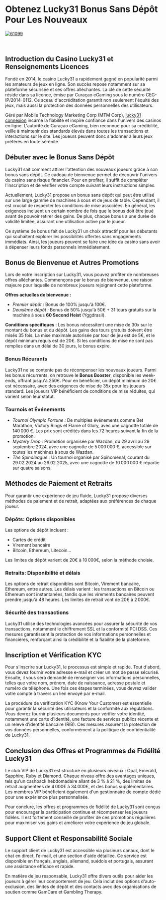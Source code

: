 <h1>Obtenez Lucky31 Bonus Sans Dépôt Pour Les Nouveaux</h1>
<a href="https://ibb.co/PmZ77KG"><img src="https://i.ibb.co/0DjggTy/61099.jpg" alt="61099" border="0"></a>
<p>&nbsp;</p>
<h2>Introduction du Casino Lucky31 et Renseignements Licences</h2>
<p>Fondé en 2014, le casino Lucky31 a rapidement gagné en popularité parmi les amateurs de jeux en ligne. Son succès repose notamment sur sa plateforme sécurisée et ses offres alléchantes. La clé de cette sécurité réside dans sa licence, émise par Curaçao eGaming sous le numéro CEG-ІР/2014-0112. Ce sceau d'accréditation garantit non seulement l'équité des jeux, mais aussi la protection des données personnelles des utilisateurs.</p>
<p>Géré par Mobile Technology Marketing Corp (MTM Corp), <a target="_blank" rel="noopener noreferrer" href="https://lucky312024.net/">lucky31 connexion</a> incarne la fiabilité et inspire confiance dans l'univers des casinos en ligne. L'autorité de Curaçao eGaming, bien reconnue pour sa crédibilité, veille à maintenir des standards élevés dans toutes les transactions et interactions sur le site. Les joueurs peuvent donc s'adonner à leurs jeux préférés en toute sérénité.</p>
<h2>Débuter avec le Bonus Sans Dépôt</h2>
<p>Lucky31 sait comment attirer l'attention des nouveaux joueurs grâce à son bonus sans dépôt. Ce cadeau de bienvenue permet de découvrir l'univers du casino sans risque financier. Pour en profiter, il suffit de compléter l'inscription et de vérifier votre compte suivant leurs instructions simples.</p>
<p>Actuellement, Lucky31 propose un bonus sans dépôt qui peut être utilisé sur une large gamme de machines à sous et de jeux de table. Cependant, il est crucial de respecter les conditions de mise associées. En général, les exigences incluent un certain nombre de fois que le bonus doit être joué avant de pouvoir retirer des gains. De plus, chaque bonus a une durée de validité limitée, assurant une utilisation active par le joueur.</p>
<p>Ce système de bonus fait de Lucky31 un choix attractif pour les débutants qui souhaitent explorer les possibilités offertes sans engagements immédiats. Ainsi, les joueurs peuvent se faire une idée du casino sans avoir à dépenser leurs fonds personnels immédiatement.</p>
<h2>Bonus de Bienvenue et Autres Promotions</h2>
<p>Lors de votre inscription sur Lucky31, vous pouvez profiter de nombreuses offres alléchantes. Commençons par le bonus de bienvenue, une raison majeure pour laquelle de nombreux joueurs rejoignent cette plateforme.</p>
<div>
    <p><strong>Offres actuelles de bienvenue :</strong></p>
    <ul>
        <li><i>Premier dépôt :</i> Bonus de 100% jusqu'à 100€.</li>
        <li><i>Deuxième dépôt :</i> Bonus de 50% jusqu'à 50€ + 31 tours gratuits sur la machine à sous <strong>60 Second Heist</strong> (Yggdrasil).</li>
    </ul>
    <p><strong>Conditions spécifiques</strong> : Les bonus nécessitent une mise de 30x sur le montant du bonus et du dépôt. Les gains des tours gratuits doivent être misés 35 fois. La mise maximale autorisée par tour de jeu est de 5€, et le dépôt minimum requis est de 20€. Si les conditions de mise ne sont pas remplies dans un délai de 30 jours, le bonus expire.</p>
</div>
<div>
    <h3>Bonus Récurants</h3>
    <p>Lucky31 ne se contente pas de récompenser les nouveaux joueurs. Parmi les bonus récurrents, on retrouve le <strong>Bonus Booster</strong>, disponible les week-ends, offrant jusqu'à 250€. Pour en bénéficier, un dépôt minimum de 20€ est nécessaire, avec des exigences de mise de 35x pour les joueurs standard. Les joueurs VIP bénéficient de conditions de mise réduites, qui varient selon leur statut.</p>
</div>
<div>
    <h3>Tournois et Événements</h3>
    <ul>
        <li><i>Tournoi Olympic Fortune :</i> De multiples événements comme Bet Marathon, Victory Rings et Flame of Glory, avec une cagnotte totale de 140 000 €. Les prix sont crédités dans les 72 heures suivant la fin de la promotion.</li>
        <li><i>Mystery Drop :</i> Promotion organisée par Wazdan, du 29 avril au 29 septembre 2024, avec une cagnotte de 5 000 000 €, accessible sur toutes les machines à sous de Wazdan.</li>
        <li><i>The Spinoleague :</i> Un tournoi organisé par Spinomenal, courant du 29.02.2024 au 26.02.2025, avec une cagnotte de 10 000 000 € répartie sur quatre saisons.</li>
    </ul>
</div>
<h2>Méthodes de Paiement et Retraits</h2>
<p>Pour garantir une expérience de jeu fluide, Lucky31 propose diverses méthodes de paiement et de retrait, adaptées aux préférences de chaque joueur.</p>
<div>
    <h3>Dépôts: Options disponibles</h3>
    <p>Les options de dépôt incluent :</p>
    <ul>
        <li>Cartes de crédit</li>
        <li>Virement bancaire</li>
        <li>Bitcoin, Ethereum, Litecoin...</li>
    </ul>
    <p>Les limites de dépôt varient de 20€ à 10 000€, selon la méthode choisie.</p>
</div>
<div>
    <h3>Retraits: Disponibilité et délais</h3>
    <p>Les options de retrait disponibles sont Bitcoin, Virement bancaire, Ethereum, entre autres. Les délais varient : les transactions en Bitcoin ou Ethereum sont instantanées, tandis que les virements bancaires peuvent prendre jusqu'à 48 heures. Les limites de retrait vont de 20€ à 2 000€.</p>
</div>
<div>
    <h3>Sécurité des transactions</h3>
    <p>Lucky31 utilise des technologies avancées pour assurer la sécurité de vos transactions, notamment le chiffrement SSL et la conformité PCI DSS. Ces mesures garantissent la protection de vos informations personnelles et financières, renforçant ainsi la crédibilité et la fiabilité de la plateforme.</p>
</div>
<h2>Inscription et Vérification KYC</h2>
<p>Pour s'inscrire sur Lucky31, le processus est simple et rapide. Tout d'abord, vous devez fournir votre adresse e-mail et créer un mot de passe sécurisé. Ensuite, il vous sera demandé de renseigner vos informations personnelles, telles que votre nom, prénom, date de naissance, adresse postale et numéro de téléphone. Une fois ces étapes terminées, vous devrez valider votre compte à travers un lien envoyé par e-mail.</p>
<p>La procédure de vérification KYC (Know Your Customer) est essentielle pour garantir la sécurité des utilisateurs et la conformité aux régulations. Vous devrez fournir plusieurs documents pour vérifier votre identité, notamment une carte d'identité, une facture de services publics récente et un relevé d'identité bancaire (RIB). Ces mesures assurent la protection de vos données personnelles, conformément à la politique de confidentialité de Lucky31.</p>
<h2>Conclusion des Offres et Programmes de Fidélité Lucky31</h2>
<p>Le club VIP de Lucky31 est structuré en plusieurs niveaux : Opal, Emerald, Sapphire, Ruby et Diamond. Chaque niveau offre des avantages uniques, tels qu'un cashback hebdomadaire allant de 3 % à 21 %, des limites de retrait augmentées de 4 000€ à 34 000€, et des bonus supplémentaires. Les membres VIP bénéficient également d'un gestionnaire de compte dédié pour une expérience plus personnalisée.</p>
<p>Pour conclure, les offres et programmes de fidélité de Lucky31 sont conçus pour encourager la participation continue et récompenser les joueurs fidèles. Il est fortement conseillé de profiter de ces promotions régulières pour maximiser vos gains et améliorer votre expérience de jeu globale.</p>
<h2>Support Client et Responsabilité Sociale</h2>
<p>Le support client de Lucky31 est accessible via plusieurs canaux, dont le chat en direct, l’e-mail, et une section d'aide détaillée. Ce service est disponible en français, anglais, allemand, suédois et portugais, assurant une assistance efficace et rapide.</p>
<p>En matière de jeu responsable, Lucky31 offre divers outils pour aider les joueurs à gérer leur comportement de jeu. Cela inclut des options d'auto-exclusion, des limites de dépôt et des contacts avec des organisations de soutien comme GamCare et Gambling Therapy.</p>